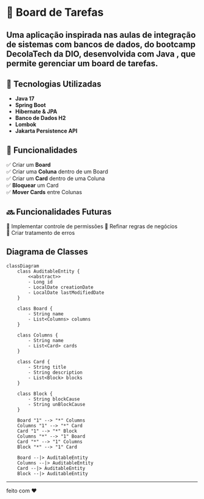 # 📌 Board de Tarefas  

Uma aplicação inspirada nas aulas de integração de sistemas com bancos de dados, do bootcamp **DecolaTech** da **DIO**, desenvolvida com **Java** , que permite gerenciar um **board de tarefas**. 
---

## 🚀 Tecnologias Utilizadas  
- **Java 17**  
- **Spring Boot**  
- **Hibernate & JPA**  
- **Banco de Dados H2**  
- **Lombok**  
- **Jakarta Persistence API**
  
## 📌 Funcionalidades  
✅ Criar um **Board**  
✅ Criar uma **Coluna** dentro de um Board  
✅ Criar um **Card** dentro de uma Coluna  
✅ **Bloquear** um Card  
✅ **Mover Cards** entre Colunas  

## 🔜 **Funcionalidades Futuras**  
🔹 Implementar controle de permissões 
🔹 Refinar regras de negócios  
🔹 Criar tratamento de erros

## Diagrama de Classes
```mermaid
classDiagram
    class AuditableEntity {
        <<abstract>>
        - Long id
        - LocalDate creationDate
        - LocalDate lastModifiedDate
    }

    class Board {
        - String name
        - List<Columns> columns
    }

    class Columns {
        - String name
        - List<Card> cards
    }

    class Card {
        - String title
        - String description
        - List<Block> blocks
    }

    class Block {
        - String blockCause
        - String unBlockCause
    }

    Board "1" --> "*" Columns 
    Columns "1" --> "*" Card 
    Card "1" --> "*" Block 
    Columns "*" --> "1" Board
    Card "*" --> "1" Columns
    Block "*" --> "1" Card
    
    Board --|> AuditableEntity
    Columns --|> AuditableEntity
    Card --|> AuditableEntity
    Block --|> AuditableEntity

```
---
feito com ❤️
